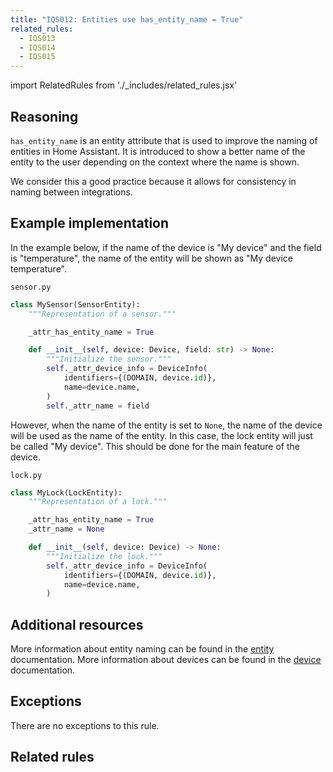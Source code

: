 ```yaml
---
title: "IQS012: Entities use has_entity_name = True"
related_rules:
  - IQS013
  - IQS014
  - IQS015
---
```

import RelatedRules from './_includes/related_rules.jsx'

## Reasoning

`has_entity_name` is an entity attribute that is used to improve the naming of entities in Home Assistant.
It is introduced to show a better name of the entity to the user depending on the context where the name is shown.

We consider this a good practice because it allows for consistency in naming between integrations.

## Example implementation

In the example below, if the name of the device is "My device" and the field is "temperature", the name of the entity will be shown as "My device temperature".

`sensor.py`
```python {4} showLineNumbers
class MySensor(SensorEntity):
    """Representation of a sensor."""

    _attr_has_entity_name = True

    def __init__(self, device: Device, field: str) -> None:
        """Initialize the sensor."""
        self._attr_device_info = DeviceInfo(
            identifiers={(DOMAIN, device.id)},
            name=device.name,
        )
        self._attr_name = field
```

However, when the name of the entity is set to `None`, the name of the device will be used as the name of the entity.
In this case, the lock entity will just be called "My device".
This should be done for the main feature of the device.

`lock.py`
```python {4-5,11} showLineNumbers
class MyLock(LockEntity):
    """Representation of a lock."""

    _attr_has_entity_name = True
    _attr_name = None

    def __init__(self, device: Device) -> None:
        """Initialize the lock."""
        self._attr_device_info = DeviceInfo(
            identifiers={(DOMAIN, device.id)},
            name=device.name,
        )
```

## Additional resources

More information about entity naming can be found in the [entity](../../entity#has_entity_name-true-mandatory-for-new-integrations) documentation.
More information about devices can be found in the [device](../../../device_registry_index) documentation.

## Exceptions

There are no exceptions to this rule.

## Related rules

<RelatedRules relatedRules={frontMatter.related_rules}></RelatedRules>